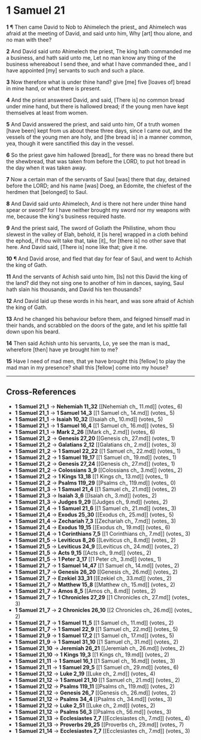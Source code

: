 # 1 Samuel 21

**1** ¶ Then came David to Nob to Ahimelech the priest_ and Ahimelech was afraid at the meeting of David, and said unto him, Why [art] thou alone, and no man with thee?

**2** And David said unto Ahimelech the priest, The king hath commanded me a business, and hath said unto me, Let no man know any thing of the business whereabout I send thee, and what I have commanded thee_ and I have appointed [my] servants to such and such a place.

**3** Now therefore what is under thine hand? give [me] five [loaves of] bread in mine hand, or what there is present.

**4** And the priest answered David, and said, [There is] no common bread under mine hand, but there is hallowed bread; if the young men have kept themselves at least from women.

**5** And David answered the priest, and said unto him, Of a truth women [have been] kept from us about these three days, since I came out, and the vessels of the young men are holy, and [the bread is] in a manner common, yea, though it were sanctified this day in the vessel.

**6** So the priest gave him hallowed [bread]_ for there was no bread there but the shewbread, that was taken from before the LORD, to put hot bread in the day when it was taken away.

**7** Now a certain man of the servants of Saul [was] there that day, detained before the LORD; and his name [was] Doeg, an Edomite, the chiefest of the herdmen that [belonged] to Saul.

**8** And David said unto Ahimelech, And is there not here under thine hand spear or sword? for I have neither brought my sword nor my weapons with me, because the king's business required haste.

**9** And the priest said, The sword of Goliath the Philistine, whom thou slewest in the valley of Elah, behold, it [is here] wrapped in a cloth behind the ephod_ if thou wilt take that, take [it]_ for [there is] no other save that here. And David said, [There is] none like that; give it me.

**10** ¶ And David arose, and fled that day for fear of Saul, and went to Achish the king of Gath.

**11** And the servants of Achish said unto him, [Is] not this David the king of the land? did they not sing one to another of him in dances, saying, Saul hath slain his thousands, and David his ten thousands?

**12** And David laid up these words in his heart, and was sore afraid of Achish the king of Gath.

**13** And he changed his behaviour before them, and feigned himself mad in their hands, and scrabbled on the doors of the gate, and let his spittle fall down upon his beard.

**14** Then said Achish unto his servants, Lo, ye see the man is mad_ wherefore [then] have ye brought him to me?

**15** Have I need of mad men, that ye have brought this [fellow] to play the mad man in my presence? shall this [fellow] come into my house?

---

## Cross-References

- **1 Samuel 21_1** → **Nehemiah 11_32** [[Nehemiah ch_ 11.md]] (votes_ 6)
- **1 Samuel 21_1** → **1 Samuel 14_3** [[1 Samuel ch_ 14.md]] (votes_ 5)
- **1 Samuel 21_1** → **Isaiah 10_32** [[Isaiah ch_ 10.md]] (votes_ 5)
- **1 Samuel 21_1** → **1 Samuel 16_4** [[1 Samuel ch_ 16.md]] (votes_ 5)
- **1 Samuel 21_1** → **Mark 2_26** [[Mark ch_ 2.md]] (votes_ 6)
- **1 Samuel 21_2** → **Genesis 27_20** [[Genesis ch_ 27.md]] (votes_ 1)
- **1 Samuel 21_2** → **Galatians 2_12** [[Galatians ch_ 2.md]] (votes_ 3)
- **1 Samuel 21_2** → **1 Samuel 22_22** [[1 Samuel ch_ 22.md]] (votes_ 1)
- **1 Samuel 21_2** → **1 Samuel 19_17** [[1 Samuel ch_ 19.md]] (votes_ 1)
- **1 Samuel 21_2** → **Genesis 27_24** [[Genesis ch_ 27.md]] (votes_ 1)
- **1 Samuel 21_2** → **Colossians 3_9** [[Colossians ch_ 3.md]] (votes_ 2)
- **1 Samuel 21_2** → **1 Kings 13_18** [[1 Kings ch_ 13.md]] (votes_ 1)
- **1 Samuel 21_2** → **Psalms 119_29** [[Psalms ch_ 119.md]] (votes_ 0)
- **1 Samuel 21_3** → **1 Samuel 21_4** [[1 Samuel ch_ 21.md]] (votes_ 2)
- **1 Samuel 21_3** → **Isaiah 3_6** [[Isaiah ch_ 3.md]] (votes_ 2)
- **1 Samuel 21_3** → **Judges 9_29** [[Judges ch_ 9.md]] (votes_ 2)
- **1 Samuel 21_4** → **1 Samuel 21_6** [[1 Samuel ch_ 21.md]] (votes_ 3)
- **1 Samuel 21_4** → **Exodus 25_30** [[Exodus ch_ 25.md]] (votes_ 5)
- **1 Samuel 21_4** → **Zechariah 7_3** [[Zechariah ch_ 7.md]] (votes_ 3)
- **1 Samuel 21_4** → **Exodus 19_15** [[Exodus ch_ 19.md]] (votes_ 6)
- **1 Samuel 21_4** → **1 Corinthians 7_5** [[1 Corinthians ch_ 7.md]] (votes_ 3)
- **1 Samuel 21_5** → **Leviticus 8_26** [[Leviticus ch_ 8.md]] (votes_ 2)
- **1 Samuel 21_5** → **Leviticus 24_9** [[Leviticus ch_ 24.md]] (votes_ 2)
- **1 Samuel 21_5** → **Acts 9_15** [[Acts ch_ 9.md]] (votes_ 2)
- **1 Samuel 21_5** → **1 Peter 3_17** [[1 Peter ch_ 3.md]] (votes_ 1)
- **1 Samuel 21_7** → **1 Samuel 14_47** [[1 Samuel ch_ 14.md]] (votes_ 2)
- **1 Samuel 21_7** → **Genesis 26_20** [[Genesis ch_ 26.md]] (votes_ 2)
- **1 Samuel 21_7** → **Ezekiel 33_31** [[Ezekiel ch_ 33.md]] (votes_ 2)
- **1 Samuel 21_7** → **Matthew 15_8** [[Matthew ch_ 15.md]] (votes_ 2)
- **1 Samuel 21_7** → **Amos 8_5** [[Amos ch_ 8.md]] (votes_ 2)
- **1 Samuel 21_7** → **1 Chronicles 27_29** [[1 Chronicles ch_ 27.md]] (votes_ 3)
- **1 Samuel 21_7** → **2 Chronicles 26_10** [[2 Chronicles ch_ 26.md]] (votes_ 2)
- **1 Samuel 21_7** → **1 Samuel 11_5** [[1 Samuel ch_ 11.md]] (votes_ 2)
- **1 Samuel 21_7** → **1 Samuel 22_9** [[1 Samuel ch_ 22.md]] (votes_ 5)
- **1 Samuel 21_9** → **1 Samuel 17_2** [[1 Samuel ch_ 17.md]] (votes_ 5)
- **1 Samuel 21_9** → **1 Samuel 31_10** [[1 Samuel ch_ 31.md]] (votes_ 2)
- **1 Samuel 21_10** → **Jeremiah 26_21** [[Jeremiah ch_ 26.md]] (votes_ 2)
- **1 Samuel 21_10** → **1 Kings 19_3** [[1 Kings ch_ 19.md]] (votes_ 2)
- **1 Samuel 21_11** → **1 Samuel 16_1** [[1 Samuel ch_ 16.md]] (votes_ 3)
- **1 Samuel 21_11** → **1 Samuel 29_5** [[1 Samuel ch_ 29.md]] (votes_ 6)
- **1 Samuel 21_12** → **Luke 2_19** [[Luke ch_ 2.md]] (votes_ 4)
- **1 Samuel 21_12** → **1 Samuel 21_10** [[1 Samuel ch_ 21.md]] (votes_ 2)
- **1 Samuel 21_12** → **Psalms 119_11** [[Psalms ch_ 119.md]] (votes_ 2)
- **1 Samuel 21_12** → **Genesis 26_7** [[Genesis ch_ 26.md]] (votes_ 2)
- **1 Samuel 21_12** → **Psalms 34_4** [[Psalms ch_ 34.md]] (votes_ 3)
- **1 Samuel 21_12** → **Luke 2_51** [[Luke ch_ 2.md]] (votes_ 2)
- **1 Samuel 21_12** → **Psalms 56_3** [[Psalms ch_ 56.md]] (votes_ 3)
- **1 Samuel 21_13** → **Ecclesiastes 7_7** [[Ecclesiastes ch_ 7.md]] (votes_ 4)
- **1 Samuel 21_13** → **Proverbs 29_25** [[Proverbs ch_ 29.md]] (votes_ 7)
- **1 Samuel 21_14** → **Ecclesiastes 7_7** [[Ecclesiastes ch_ 7.md]] (votes_ 3)
